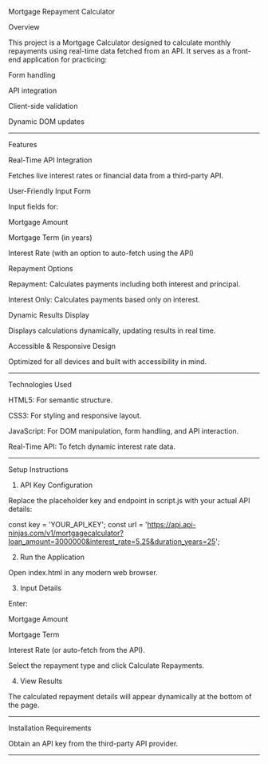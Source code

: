 Mortgage Repayment Calculator

Overview

This project is a Mortgage Calculator designed to calculate monthly repayments using real-time data fetched from an API. It serves as a front-end application for practicing:

Form handling

API integration

Client-side validation

Dynamic DOM updates



---

Features

Real-Time API Integration

Fetches live interest rates or financial data from a third-party API.


User-Friendly Input Form

Input fields for:

Mortgage Amount

Mortgage Term (in years)

Interest Rate (with an option to auto-fetch using the API)



Repayment Options

Repayment: Calculates payments including both interest and principal.

Interest Only: Calculates payments based only on interest.


Dynamic Results Display

Displays calculations dynamically, updating results in real time.


Accessible & Responsive Design

Optimized for all devices and built with accessibility in mind.



---

Technologies Used

HTML5: For semantic structure.

CSS3: For styling and responsive layout.

JavaScript: For DOM manipulation, form handling, and API interaction.

Real-Time API: To fetch dynamic interest rate data.



---

Setup Instructions

1. API Key Configuration

Replace the placeholder key and endpoint in script.js with your actual API details:

const key = 'YOUR_API_KEY';
const url = 'https://api.api-ninjas.com/v1/mortgagecalculator?loan_amount=3000000&interest_rate=5.25&duration_years=25';



2. Run the Application

Open index.html in any modern web browser.



3. Input Details

Enter:

Mortgage Amount

Mortgage Term

Interest Rate (or auto-fetch from the API).


Select the repayment type and click Calculate Repayments.



4. View Results

The calculated repayment details will appear dynamically at the bottom of the page.





---

Installation Requirements

Obtain an API key from the third-party API provider.


---
